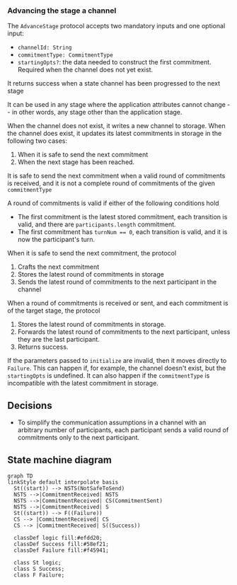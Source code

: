 ### Advancing the stage a channel

The `AdvanceStage` protocol accepts two mandatory inputs and one optional input:

- `channelId: String`
- `commitmentType: CommitmentType`
- `startingOpts?`: the data needed to construct the first commitment. Required when the channel does not yet exist.

It returns success when a state channel has been progressed to the next stage

It can be used in any stage where the application attributes cannot change -- in other words, any stage other than the application stage.

When the channel does not exist, it writes a new channel to storage. When the channel does exist, it updates its latest commitments in storage in the following two cases:

1. When it is safe to send the next commitment
2. When the next stage has been reached.

It is safe to send the next commitment when a valid round of commitments is received, and it is not a complete round of commitments of the given `commitmentType`

A round of commitments is valid if either of the following conditions hold

- The first commitment is the latest stored commitment, each transition is valid, and there are `participants.length` commitment.
- The first commitment has `turnNum == 0`, each transition is valid, and it is now the participant's turn.

When it is safe to send the next commitment, the protocol

1. Crafts the next commitment
2. Stores the latest round of commitments in storage
3. Sends the latest round of commitments to the next participant in the channel

When a round of commitments is received or sent, and each commitment is of the target stage, the protocol

1. Stores the latest round of commitments in storage.
2. Forwards the latest round of commitments to the next participant, unless they are the last participant.
3. Returns success.

If the parameters passed to `initialize` are invalid, then it moves directly to `Failure`.
This can happen if, for example, the channel doesn't exist, but the `startingOpts` is undefined.
It can also happen if the `commitmentType` is incompatible with the latest commitment in storage.

## Decisions

- To simplify the communication assumptions in a channel with an arbitrary number of participants, each participant sends a valid round of commitments only to the next participant.

## State machine diagram

```mermaid
graph TD
linkStyle default interpolate basis
  St((start)) --> NSTS(NotSafeToSend)
  NSTS -->|CommitmentReceived| NSTS
  NSTS -->|CommitmentReceived| CS(CommitmentSent)
  NSTS -->|CommitmentReceived| S
  St((start)) --> F((Failure))
  CS --> |CommitmentReceived| CS
  CS --> |CommitmentReceived| S((Success))

  classDef logic fill:#efdd20;
  classDef Success fill:#58ef21;
  classDef Failure fill:#f45941;

  class St logic;
  class S Success;
  class F Failure;
```
